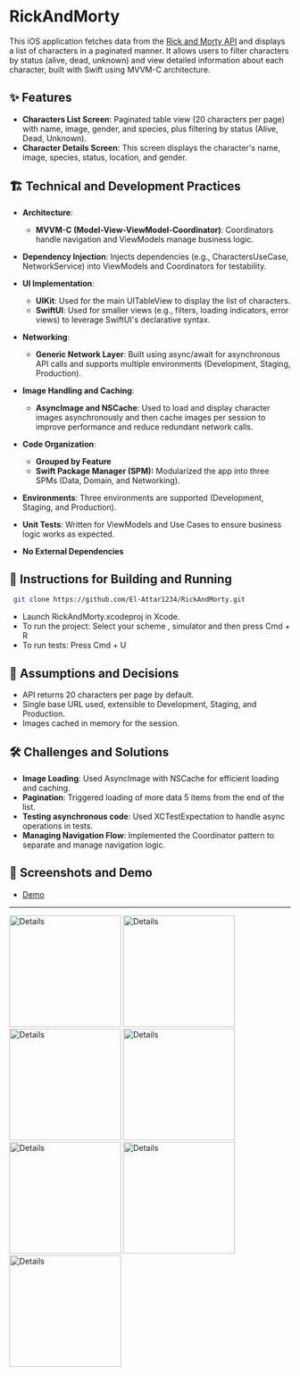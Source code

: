 # RickAndMorty

This iOS application fetches data from the [Rick and Morty API](https://rickandmortyapi.com/) and displays a list of characters in a paginated manner. It allows users to filter characters by status (alive, dead, unknown) and view detailed information about each character, built with Swift using MVVM-C architecture.

## ✨ Features
- **Characters List Screen**: Paginated table view (20 characters per page) with name, image, gender, and species, plus filtering by status (Alive, Dead, Unknown).
- **Character Details Screen**: This screen displays the character's name, image, species, status, location, and gender.

## 🏗 Technical and Development Practices
- **Architecture**:
    - **MVVM-C (Model-View-ViewModel-Coordinator)**: Coordinators handle navigation and ViewModels manage business logic.
      
- **Dependency Injection**: Injects dependencies (e.g., CharactersUseCase, NetworkService) into ViewModels and Coordinators for testability.

- **UI Implementation**:
    - **UIKit**: Used for the main UITableView to display the list of characters.
    - **SwiftUI**: Used for smaller views (e.g., filters, loading indicators, error views) to leverage SwiftUI's declarative syntax.
      
-  **Networking**:
    - **Generic Network Layer**: Built using async/await for asynchronous API calls and supports multiple environments (Development, Staging, Production).
      
-  **Image Handling and Caching**:
    - **AsyncImage and NSCache**: Used to load and display character images asynchronously and then cache images per session to improve performance and reduce redundant network calls.
      
 -  **Code Organization**: 
     - **Grouped by Feature**
     - **Swift Package Manager (SPM):** Modularized the app into three SPMs (Data, Domain, and Networking).
       
-  **Environments**: Three environments are supported (Development, Staging, and Production).
-  **Unit Tests**: Written for ViewModels and Use Cases to ensure business logic works as expected.
-   **No External Dependencies** 

## 🚀 Instructions for Building and Running  
   ```bash
    git clone https://github.com/El-Attar1234/RickAndMorty.git
   ```
  - Launch RickAndMorty.xcodeproj in Xcode.
  - To run the project: Select your scheme , simulator and then press Cmd + R
  - To run tests: Press Cmd + U

##  📝 Assumptions and Decisions
  - API returns 20 characters per page by default.
  - Single base URL used, extensible to Development, Staging, and Production.
  - Images cached in memory for the session.

##  🛠 Challenges and Solutions
  -  **Image Loading**: Used AsyncImage with NSCache for efficient loading and caching.
  -  **Pagination**: Triggered loading of more data 5 items from the end of the list.
  -  **Testing asynchronous code**: Used XCTestExpectation to handle async operations in tests.
  -  **Managing Navigation Flow**: Implemented the Coordinator pattern to separate and manage navigation logic.

##  📸 Screenshots and Demo
- [Demo](https://drive.google.com/file/d/1BmJYJpigvmUNPhG3tAHqHxenK0oakjnr/view?usp=drive_link)
 ---
  
<img width="200" alt="Details" src="https://github.com/user-attachments/assets/65d1cb78-0707-42ad-a60c-53d27f2c7728"> 
<img width="200" alt="Details" src="https://github.com/user-attachments/assets/539f6fc2-ba93-4aa7-b869-f8f8f9eb9d4b">
<img width="200" alt="Details" src="https://github.com/user-attachments/assets/6a9d2544-6d05-44e2-b60c-96811ff657fe">
<img width="200" alt="Details" src="https://github.com/user-attachments/assets/2a5907f0-9044-4d05-9c31-d2ebfd8c8edd">
<img width="200" alt="Details" src="https://github.com/user-attachments/assets/7d9ef00a-7220-4206-9563-f3399873db29">
<img width="200" alt="Details" src="https://github.com/user-attachments/assets/1eb9682f-26bf-4129-8cef-b675278c2289">
<img width="200" alt="Details" src="https://github.com/user-attachments/assets/4b6fd715-cd3d-408c-af56-1098ba367a03">






